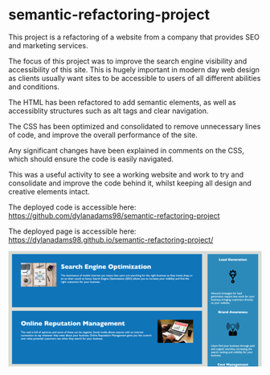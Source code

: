 # semantic-refactoring-project

This project is a refactoring of a website from a company that provides SEO and marketing services.

The focus of this project was to improve the search engine visibility and accessibility of this site.
This is hugely important in modern day web design as clients usually want sites to be accessible to users of all different abilities and conditions.

The HTML has been refactored to add semantic elements, as well as accessiblity structures such as alt tags and clear navigation.

The CSS has been optimized and consolidated to remove unnecessary lines of code, and improve the overall performance of the site.

Any significant changes have been explained in comments on the CSS, which should ensure the code is easily navigated.

This was a useful activity to see a working website and work to try and consolidate and improve the code behind it, whilst keeping all design and creative elements intact.

The deployed code is accessible here: https://github.com/dylanadams98/semantic-refactoring-project

The deployed page is accessible here: https://dylanadams98.github.io/semantic-refactoring-project/

![Alt text](assets/images/Screenshot%202023-04-05%20at%2019.10.20.png)